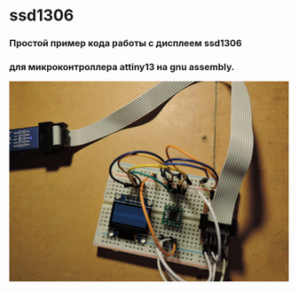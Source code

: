 # ssd1306
### Простой пример кода работы с дисплеем ssd1306
### для микроконтроллера attiny13 на gnu assembly.
![plot](anoldlab.png)
